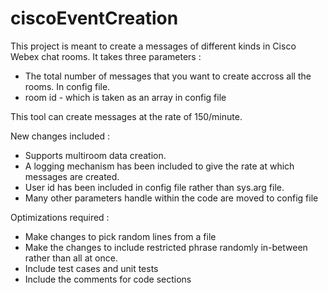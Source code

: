 # ciscoEventCreation

This project is meant to create a messages of different kinds in Cisco Webex chat rooms.
It takes three parameters :
- The total number of messages that you want to create accross all the rooms. In config file.
- room id - which is taken as an array in config file

This tool can create messages at the rate of 150/minute.

New changes included :
- Supports multiroom data creation.
- A logging mechanism has been included to give the rate at which messages are created.
- User id has been included in config file rather than sys.arg file.
- Many other parameters handle within the code are moved to config file

Optimizations required :
- Make changes to pick random lines from a file
- Make the changes to include restricted phrase randomly in-between rather than all at once.
- Include test cases and unit tests
- Include the comments for code sections